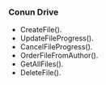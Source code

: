 ### Conun Drive
  * CreateFile().
  * UpdateFileProgress().
  * CancelFileProgress().
  * OrderFileFromAuthor().
  * GetAllFiles().
  * DeleteFile().
<br/>
<br/>

